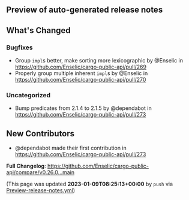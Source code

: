 ## Preview of auto-generated release notes
<!-- Release notes generated using configuration in .github/release.yml at main -->

## What's Changed
### Bugfixes
* Group `impl`s better, make sorting more lexicographic by @Enselic in https://github.com/Enselic/cargo-public-api/pull/269
* Properly group multiple inherent `impl`s by @Enselic in https://github.com/Enselic/cargo-public-api/pull/270
### Uncategorized
* Bump predicates from 2.1.4 to 2.1.5 by @dependabot in https://github.com/Enselic/cargo-public-api/pull/273

## New Contributors
* @dependabot made their first contribution in https://github.com/Enselic/cargo-public-api/pull/273

**Full Changelog**: https://github.com/Enselic/cargo-public-api/compare/v0.26.0...main


(This page was updated **2023-01-09T08:25:13+00:00** by `push` via [Preview-release-notes.yml](https://github.com/Enselic/cargo-public-api/actions/runs/3871991831))
